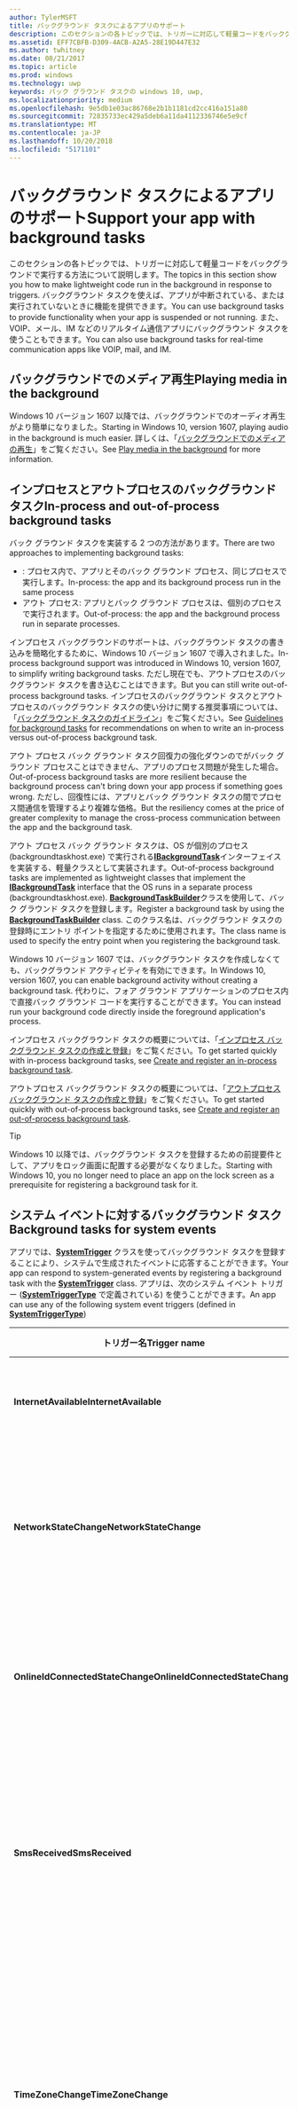 ```yaml
---
author: TylerMSFT
title: バックグラウンド タスクによるアプリのサポート
description: このセクションの各トピックでは、トリガーに対応して軽量コードをバックグラウンドで実行する方法について説明します。
ms.assetid: EFF7CBFB-D309-4ACB-A2A5-28E19D447E32
ms.author: twhitney
ms.date: 08/21/2017
ms.topic: article
ms.prod: windows
ms.technology: uwp
keywords: バック グラウンド タスクの windows 10, uwp,
ms.localizationpriority: medium
ms.openlocfilehash: 9e5db1e03ac86768e2b1b1181cd2cc416a151a80
ms.sourcegitcommit: 72835733ec429a5deb6a11da4112336746e5e9cf
ms.translationtype: MT
ms.contentlocale: ja-JP
ms.lasthandoff: 10/20/2018
ms.locfileid: "5171101"
---
```

# <a name="support-your-app-with-background-tasks"></a><span data-ttu-id="a58e2-104">バックグラウンド タスクによるアプリのサポート</span><span class="sxs-lookup"><span data-stu-id="a58e2-104">Support your app with background tasks</span></span>


<span data-ttu-id="a58e2-105">このセクションの各トピックでは、トリガーに対応して軽量コードをバックグラウンドで実行する方法について説明します。</span><span class="sxs-lookup"><span data-stu-id="a58e2-105">The topics in this section show you how to make lightweight code run in the background in response to triggers.</span></span> <span data-ttu-id="a58e2-106">バックグラウンド タスクを使えば、アプリが中断されている、または実行されていないときに機能を提供できます。</span><span class="sxs-lookup"><span data-stu-id="a58e2-106">You can use background tasks to provide functionality when your app is suspended or not running.</span></span> <span data-ttu-id="a58e2-107">また、VOIP、メール、IM などのリアルタイム通信アプリにバックグラウンド タスクを使うこともできます。</span><span class="sxs-lookup"><span data-stu-id="a58e2-107">You can also use background tasks for real-time communication apps like VOIP, mail, and IM.</span></span>

## <a name="playing-media-in-the-background"></a><span data-ttu-id="a58e2-108">バックグラウンドでのメディア再生</span><span class="sxs-lookup"><span data-stu-id="a58e2-108">Playing media in the background</span></span>

<span data-ttu-id="a58e2-109">Windows 10 バージョン 1607 以降では、バックグラウンドでのオーディオ再生がより簡単になりました。</span><span class="sxs-lookup"><span data-stu-id="a58e2-109">Starting in Windows 10, version 1607, playing audio in the background is much easier.</span></span> <span data-ttu-id="a58e2-110">詳しくは、「[バックグラウンドでのメディアの再生](https://msdn.microsoft.com/windows/uwp/audio-video-camera/background-audio)」をご覧ください。</span><span class="sxs-lookup"><span data-stu-id="a58e2-110">See [Play media in the background](https://msdn.microsoft.com/windows/uwp/audio-video-camera/background-audio) for more information.</span></span>

## <a name="in-process-and-out-of-process-background-tasks"></a><span data-ttu-id="a58e2-111">インプロセスとアウトプロセスのバックグラウンド タスク</span><span class="sxs-lookup"><span data-stu-id="a58e2-111">In-process and out-of-process background tasks</span></span>

<span data-ttu-id="a58e2-112">バック グラウンド タスクを実装する 2 つの方法があります。</span><span class="sxs-lookup"><span data-stu-id="a58e2-112">There are two approaches to implementing background tasks:</span></span>

* <span data-ttu-id="a58e2-113">: プロセス内で、アプリとそのバック グラウンド プロセス、同じプロセスで実行します。</span><span class="sxs-lookup"><span data-stu-id="a58e2-113">In-process: the app and its background process run in the same process</span></span>
* <span data-ttu-id="a58e2-114">アウト プロセス: アプリとバック グラウンド プロセスは、個別のプロセスで実行されます。</span><span class="sxs-lookup"><span data-stu-id="a58e2-114">Out-of-process: the app and the background process run in separate processes.</span></span>

<span data-ttu-id="a58e2-115">インプロセス バックグラウンドのサポートは、バックグラウンド タスクの書き込みを簡略化するために、Windows 10 バージョン 1607 で導入されました。</span><span class="sxs-lookup"><span data-stu-id="a58e2-115">In-process background support was introduced in Windows 10, version 1607, to simplify writing background tasks.</span></span> <span data-ttu-id="a58e2-116">ただし現在でも、アウトプロセスのバックグラウンド タスクを書き込むことはできます。</span><span class="sxs-lookup"><span data-stu-id="a58e2-116">But you can still write out-of-process background tasks.</span></span> <span data-ttu-id="a58e2-117">インプロセスのバックグラウンド タスクとアウトプロセスのバックグラウンド タスクの使い分けに関する推奨事項については、「[バックグラウンド タスクのガイドライン](guidelines-for-background-tasks.md)」をご覧ください。</span><span class="sxs-lookup"><span data-stu-id="a58e2-117">See [Guidelines for background tasks](guidelines-for-background-tasks.md) for recommendations on when to write an in-process versus out-of-process background task.</span></span>

<span data-ttu-id="a58e2-118">アウト プロセス バック グラウンド タスク回復力の強化ダウンのでがバック グラウンド プロセスことはできません、アプリのプロセス問題が発生した場合。</span><span class="sxs-lookup"><span data-stu-id="a58e2-118">Out-of-process background tasks are more resilient because the background process can't bring down your app process if something goes wrong.</span></span> <span data-ttu-id="a58e2-119">ただし、回復性には、アプリとバック グラウンド タスクの間でプロセス間通信を管理するより複雑な価格。</span><span class="sxs-lookup"><span data-stu-id="a58e2-119">But the resiliency comes at the price of greater complexity to manage the cross-process communication between the app and the background task.</span></span>

<span data-ttu-id="a58e2-120">アウト プロセス バック グラウンド タスクは、OS が個別のプロセス (backgroundtaskhost.exe) で実行される[**IBackgroundTask**](https://msdn.microsoft.com/library/windows/apps/br224794)インターフェイスを実装する、軽量クラスとして実装されます。</span><span class="sxs-lookup"><span data-stu-id="a58e2-120">Out-of-process background tasks are implemented as lightweight classes that implement the [**IBackgroundTask**](https://msdn.microsoft.com/library/windows/apps/br224794) interface that the OS runs in a separate process (backgroundtaskhost.exe).</span></span> <span data-ttu-id="a58e2-121">[**BackgroundTaskBuilder**](https://msdn.microsoft.com/library/windows/apps/br224768)クラスを使用して、バック グラウンド タスクを登録します。</span><span class="sxs-lookup"><span data-stu-id="a58e2-121">Register a background task by using the [**BackgroundTaskBuilder**](https://msdn.microsoft.com/library/windows/apps/br224768) class.</span></span> <span data-ttu-id="a58e2-122">このクラス名は、バックグラウンド タスクの登録時にエントリ ポイントを指定するために使用されます。</span><span class="sxs-lookup"><span data-stu-id="a58e2-122">The class name is used to specify the entry point when you registering the background task.</span></span>

<span data-ttu-id="a58e2-123">Windows 10 バージョン 1607 では、バックグラウンド タスクを作成しなくても、バックグラウンド アクティビティを有効にできます。</span><span class="sxs-lookup"><span data-stu-id="a58e2-123">In Windows 10, version 1607, you can enable background activity without creating a background task.</span></span> <span data-ttu-id="a58e2-124">代わりに、フォア グラウンド アプリケーションのプロセス内で直接バック グラウンド コードを実行することができます。</span><span class="sxs-lookup"><span data-stu-id="a58e2-124">You can instead run your background code directly inside the foreground application's process.</span></span>

<span data-ttu-id="a58e2-125">インプロセス バックグラウンド タスクの概要については、「[インプロセス バックグラウンド タスクの作成と登録](create-and-register-an-inproc-background-task.md)」をご覧ください。</span><span class="sxs-lookup"><span data-stu-id="a58e2-125">To get started quickly with in-process background tasks, see [Create and register an in-process background task](create-and-register-an-inproc-background-task.md).</span></span>

<span data-ttu-id="a58e2-126">アウトプロセス バックグラウンド タスクの概要については、「[アウトプロセス バックグラウンド タスクの作成と登録](create-and-register-a-background-task.md)」をご覧ください。</span><span class="sxs-lookup"><span data-stu-id="a58e2-126">To get started quickly with out-of-process background tasks, see [Create and register an out-of-process background task](create-and-register-a-background-task.md).</span></span>

> [!TIP]
> <span data-ttu-id="a58e2-127">Windows 10 以降では、バックグラウンド タスクを登録するための前提要件として、アプリをロック画面に配置する必要がなくなりました。</span><span class="sxs-lookup"><span data-stu-id="a58e2-127">Starting with Windows 10, you no longer need to place an app on the lock screen as a prerequisite for registering a background task for it.</span></span>

## <a name="background-tasks-for-system-events"></a><span data-ttu-id="a58e2-128">システム イベントに対するバックグラウンド タスク</span><span class="sxs-lookup"><span data-stu-id="a58e2-128">Background tasks for system events</span></span>

<span data-ttu-id="a58e2-129">アプリでは、[**SystemTrigger**](https://msdn.microsoft.com/library/windows/apps/br224838) クラスを使ってバックグラウンド タスクを登録することにより、システムで生成されたイベントに応答することができます。</span><span class="sxs-lookup"><span data-stu-id="a58e2-129">Your app can respond to system-generated events by registering a background task with the [**SystemTrigger**](https://msdn.microsoft.com/library/windows/apps/br224838) class.</span></span> <span data-ttu-id="a58e2-130">アプリは、次のシステム イベント トリガー ([**SystemTriggerType**](https://msdn.microsoft.com/library/windows/apps/br224839) で定義されている) を使うことができます。</span><span class="sxs-lookup"><span data-stu-id="a58e2-130">An app can use any of the following system event triggers (defined in [**SystemTriggerType**](https://msdn.microsoft.com/library/windows/apps/br224839))</span></span>

| <span data-ttu-id="a58e2-131">トリガー名</span><span class="sxs-lookup"><span data-stu-id="a58e2-131">Trigger name</span></span>                     | <span data-ttu-id="a58e2-132">説明</span><span class="sxs-lookup"><span data-stu-id="a58e2-132">Description</span></span>                                                                                                    |
|----------------------------------|----------------------------------------------------------------------------------------------------------------|
| **<span data-ttu-id="a58e2-133">InternetAvailable</span><span class="sxs-lookup"><span data-stu-id="a58e2-133">InternetAvailable</span></span>**            | <span data-ttu-id="a58e2-134">インターネットが利用可能になります。</span><span class="sxs-lookup"><span data-stu-id="a58e2-134">The Internet becomes available.</span></span>                                                                                |
| **<span data-ttu-id="a58e2-135">NetworkStateChange</span><span class="sxs-lookup"><span data-stu-id="a58e2-135">NetworkStateChange</span></span>**           | <span data-ttu-id="a58e2-136">コストや接続の変更などネットワークの変更が行われます。</span><span class="sxs-lookup"><span data-stu-id="a58e2-136">A network change such as a change in cost or connectivity occurs.</span></span>                                              |
| **<span data-ttu-id="a58e2-137">OnlineIdConnectedStateChange</span><span class="sxs-lookup"><span data-stu-id="a58e2-137">OnlineIdConnectedStateChange</span></span>** | <span data-ttu-id="a58e2-138">アカウントに関連付けられたオンライン ID が変更されます。</span><span class="sxs-lookup"><span data-stu-id="a58e2-138">Online ID associated with the account changes.</span></span>                                                                 |
| **<span data-ttu-id="a58e2-139">SmsReceived</span><span class="sxs-lookup"><span data-stu-id="a58e2-139">SmsReceived</span></span>**                  | <span data-ttu-id="a58e2-140">インストールされたモバイル ブロードバンド デバイスにより、新しい SMS メッセージが受け取られます。</span><span class="sxs-lookup"><span data-stu-id="a58e2-140">A new SMS message is received by an installed mobile broadband device.</span></span>                                         |
| **<span data-ttu-id="a58e2-141">TimeZoneChange</span><span class="sxs-lookup"><span data-stu-id="a58e2-141">TimeZoneChange</span></span>**               | <span data-ttu-id="a58e2-142">デバイスでタイム ゾーンが変更されます (たとえば、システムが夏時間に合わせて時刻を調整したとき)。</span><span class="sxs-lookup"><span data-stu-id="a58e2-142">The time zone changes on the device (for example, when the system adjusts the clock for daylight saving time).</span></span> |

<span data-ttu-id="a58e2-143">詳しくは、「[バックグラウンド タスクによるシステム イベントへの応答](respond-to-system-events-with-background-tasks.md)」をご覧ください。</span><span class="sxs-lookup"><span data-stu-id="a58e2-143">For more info see [Respond to system events with background tasks](respond-to-system-events-with-background-tasks.md).</span></span>

## <a name="conditions-for-background-tasks"></a><span data-ttu-id="a58e2-144">バックグラウンド タスクの条件</span><span class="sxs-lookup"><span data-stu-id="a58e2-144">Conditions for background tasks</span></span>

<span data-ttu-id="a58e2-145">条件を追加すると、バックグラウンド タスクがトリガーされた後でも、バックグラウンド タスクを実行するタイミングを制御することができます。</span><span class="sxs-lookup"><span data-stu-id="a58e2-145">You can control when the background task runs, even after it is triggered, by adding a condition.</span></span> <span data-ttu-id="a58e2-146">バックグラウンド タスクは、トリガーされても、条件がすべて満たされるまで実行されません。</span><span class="sxs-lookup"><span data-stu-id="a58e2-146">Once triggered, a background task will not run until all of its conditions are met.</span></span> <span data-ttu-id="a58e2-147">次の条件 ([**SystemConditionType**](https://msdn.microsoft.com/library/windows/apps/br224835) 列挙型で表されます) を使うことができます。</span><span class="sxs-lookup"><span data-stu-id="a58e2-147">The following conditions (represented by the [**SystemConditionType**](https://msdn.microsoft.com/library/windows/apps/br224835) enumeration) can be used.</span></span>

| <span data-ttu-id="a58e2-148">条件名</span><span class="sxs-lookup"><span data-stu-id="a58e2-148">Condition name</span></span>           | <span data-ttu-id="a58e2-149">説明</span><span class="sxs-lookup"><span data-stu-id="a58e2-149">Description</span></span>                       |
|--------------------------|-----------------------------------|
| **<span data-ttu-id="a58e2-150">InternetAvailable</span><span class="sxs-lookup"><span data-stu-id="a58e2-150">InternetAvailable</span></span>**    | <span data-ttu-id="a58e2-151">インターネットが利用可能である必要があります。</span><span class="sxs-lookup"><span data-stu-id="a58e2-151">The Internet must be available.</span></span>   |
| **<span data-ttu-id="a58e2-152">InternetNotAvailable</span><span class="sxs-lookup"><span data-stu-id="a58e2-152">InternetNotAvailable</span></span>** | <span data-ttu-id="a58e2-153">インターネットが利用不可である必要があります。</span><span class="sxs-lookup"><span data-stu-id="a58e2-153">The Internet must be unavailable.</span></span> |
| **<span data-ttu-id="a58e2-154">SessionConnected</span><span class="sxs-lookup"><span data-stu-id="a58e2-154">SessionConnected</span></span>**     | <span data-ttu-id="a58e2-155">セッションが接続されている必要があります。</span><span class="sxs-lookup"><span data-stu-id="a58e2-155">The session must be connected.</span></span>    |
| **<span data-ttu-id="a58e2-156">SessionDisconnected</span><span class="sxs-lookup"><span data-stu-id="a58e2-156">SessionDisconnected</span></span>**  | <span data-ttu-id="a58e2-157">セッションが切断されている必要があります。</span><span class="sxs-lookup"><span data-stu-id="a58e2-157">The session must be disconnected.</span></span> |
| **<span data-ttu-id="a58e2-158">UserNotPresent</span><span class="sxs-lookup"><span data-stu-id="a58e2-158">UserNotPresent</span></span>**       | <span data-ttu-id="a58e2-159">ユーザーが不在である必要があります。</span><span class="sxs-lookup"><span data-stu-id="a58e2-159">The user must be away.</span></span>            |
| **<span data-ttu-id="a58e2-160">UserPresent</span><span class="sxs-lookup"><span data-stu-id="a58e2-160">UserPresent</span></span>**          | <span data-ttu-id="a58e2-161">ユーザーが在席している必要があります。</span><span class="sxs-lookup"><span data-stu-id="a58e2-161">The user must be present.</span></span>         |

<span data-ttu-id="a58e2-162">バックグラウンド タスク [BackgroundTaskBuilder.AddCondition](https://docs.microsoft.com/uwp/api/Windows.ApplicationModel.Background.BackgroundTaskBuilder) に **InternetAvailable** 条件を追加して、ネットワーク スタックが実行されるまで、バックグラウンド タスクのトリガーを遅らせます。</span><span class="sxs-lookup"><span data-stu-id="a58e2-162">Add the **InternetAvailable** condition to your background task [BackgroundTaskBuilder.AddCondition](https://docs.microsoft.com/uwp/api/Windows.ApplicationModel.Background.BackgroundTaskBuilder) to delay triggering the background task until the network stack is running.</span></span> <span data-ttu-id="a58e2-163">この条件は、ネットワークが利用可能になるまで、バック グラウンド タスクが実行されないために、電力を節約します。</span><span class="sxs-lookup"><span data-stu-id="a58e2-163">This condition saves power because the background task won't execute until the network is available.</span></span> <span data-ttu-id="a58e2-164">この条件では、リアルタイムのアクティブ化は行われません。</span><span class="sxs-lookup"><span data-stu-id="a58e2-164">This condition does not provide real-time activation.</span></span>

<span data-ttu-id="a58e2-165">バック グラウンド タスクは、ネットワーク接続を必要とする場合は、ネットワークは、バック グラウンド タスクの実行中の応答保つ[IsNetworkRequested](https://docs.microsoft.com/uwp/api/Windows.ApplicationModel.Background.BackgroundTaskBuilder)を設定します。</span><span class="sxs-lookup"><span data-stu-id="a58e2-165">If your background task requires network connectivity, set [IsNetworkRequested](https://docs.microsoft.com/uwp/api/Windows.ApplicationModel.Background.BackgroundTaskBuilder) to ensure that the network stays up while the background task runs.</span></span> <span data-ttu-id="a58e2-166">これによって、デバイスがコネクト スタンバイ モードに入っている場合でも、タスクの実行中はネットワークを稼働状態に保つようにバックグラウンド タスク インフラストラクチャに指示されます。</span><span class="sxs-lookup"><span data-stu-id="a58e2-166">This tells the background task infrastructure to keep the network up while the task is executing, even if the device has entered Connected Standby mode.</span></span> <span data-ttu-id="a58e2-167">バック グラウンド タスクが**IsNetworkRequested**を設定していない場合、バック グラウンド タスクはできません (たとえば、電話の画面がになっているとします。) コネクト スタンバイ モードのときにネットワークにアクセスするには</span><span class="sxs-lookup"><span data-stu-id="a58e2-167">If your background task does not set **IsNetworkRequested**, then your background task will not be able to access the network when in Connected Standby mode (for example, when a phone's screen is turned off.)</span></span>
 
<span data-ttu-id="a58e2-168">バック グラウンド タスクの条件について詳しくは、[バック グラウンド タスクを実行するための条件の設定](set-conditions-for-running-a-background-task.md)を参照してください。</span><span class="sxs-lookup"><span data-stu-id="a58e2-168">For more info about background task conditions, see [Set conditions for running a background task](set-conditions-for-running-a-background-task.md).</span></span>

## <a name="application-manifest-requirements"></a><span data-ttu-id="a58e2-169">アプリケーション マニフェストの要件</span><span class="sxs-lookup"><span data-stu-id="a58e2-169">Application manifest requirements</span></span>

<span data-ttu-id="a58e2-170">アウトプロセスを実行するバックグラウンド タスクをアプリに正常に登録するには、バックグラウンド タスクをアプリケーション マニフェストで宣言する必要があります。</span><span class="sxs-lookup"><span data-stu-id="a58e2-170">Before your app can successfully register a background task that runs out-of-process, it must be declared in the application manifest.</span></span> <span data-ttu-id="a58e2-171">ホスト アプリと同じプロセスで実行されるバックグラウンド タスクについては、アプリケーション マニフェストで宣言する必要はありません。</span><span class="sxs-lookup"><span data-stu-id="a58e2-171">Background tasks that run in the same process as their host app do not need to be declared in the application manifest.</span></span> <span data-ttu-id="a58e2-172">詳しくは、「[アプリケーション マニフェストでのバックグラウンド タスクの宣言](declare-background-tasks-in-the-application-manifest.md)」をご覧ください。</span><span class="sxs-lookup"><span data-stu-id="a58e2-172">For more info see [Declare background tasks in the application manifest](declare-background-tasks-in-the-application-manifest.md).</span></span>

## <a name="background-tasks"></a><span data-ttu-id="a58e2-173">バックグラウンド タスク</span><span class="sxs-lookup"><span data-stu-id="a58e2-173">Background tasks</span></span>

<span data-ttu-id="a58e2-174">次のリアルタイム トリガーを使うと、バックグラウンドで軽量なカスタム コードを実行できます。</span><span class="sxs-lookup"><span data-stu-id="a58e2-174">The following real-time triggers can be used to run lightweight custom code in the background:</span></span>

| <span data-ttu-id="a58e2-175">リアルタイム トリガー</span><span class="sxs-lookup"><span data-stu-id="a58e2-175">Real-time trigger</span></span>  | <span data-ttu-id="a58e2-176">説明</span><span class="sxs-lookup"><span data-stu-id="a58e2-176">Description</span></span> |
|--------------------|-------------|
| **<span data-ttu-id="a58e2-177">コントロール チャネル</span><span class="sxs-lookup"><span data-stu-id="a58e2-177">Control Channel</span></span>** | <span data-ttu-id="a58e2-178">バックグラウンド タスクでは、[**ControlChannelTrigger**](https://msdn.microsoft.com/library/windows/apps/hh701032) を使って接続が有効な状態を維持し、コントロール チャネルでメッセージを受け取ることができます。</span><span class="sxs-lookup"><span data-stu-id="a58e2-178">Background tasks can keep a connection alive, and receive messages on the control channel, by using the [**ControlChannelTrigger**](https://msdn.microsoft.com/library/windows/apps/hh701032).</span></span> <span data-ttu-id="a58e2-179">アプリがソケットをリッスンしている場合は、**ControlChannelTrigger** の代わりにソケット ブローカーを使うことができます。</span><span class="sxs-lookup"><span data-stu-id="a58e2-179">If your app is listening to a socket, you can use the Socket Broker instead of the **ControlChannelTrigger**.</span></span> <span data-ttu-id="a58e2-180">ソケット ブローカーの使用について詳しくは、「[SocketActivityTrigger](https://msdn.microsoft.com/library/windows/apps/dn806009)」をご覧ください。</span><span class="sxs-lookup"><span data-stu-id="a58e2-180">For more details on using the Socket Broker, see [SocketActivityTrigger](https://msdn.microsoft.com/library/windows/apps/dn806009).</span></span> <span data-ttu-id="a58e2-181">**ControlChannelTrigger** は、Windows Phone ではサポートされていません。</span><span class="sxs-lookup"><span data-stu-id="a58e2-181">The **ControlChannelTrigger** is not supported on Windows Phone.</span></span> |
| **<span data-ttu-id="a58e2-182">タイマー</span><span class="sxs-lookup"><span data-stu-id="a58e2-182">Timer</span></span>** | <span data-ttu-id="a58e2-183">バックグラウンド タスクは、15 分おきに実行できます。また、[**TimeTrigger**](https://msdn.microsoft.com/library/windows/apps/br224843) を使って特定の時刻に実行するように設定することもできます。</span><span class="sxs-lookup"><span data-stu-id="a58e2-183">Background tasks can run as frequently as every 15 minutes, and they can be set to run at a certain time by using the [**TimeTrigger**](https://msdn.microsoft.com/library/windows/apps/br224843).</span></span> <span data-ttu-id="a58e2-184">詳しくは、「[タイマーでのバックグラウンド タスクの実行](run-a-background-task-on-a-timer-.md)」をご覧ください。</span><span class="sxs-lookup"><span data-stu-id="a58e2-184">For more info see [Run a background task on a timer](run-a-background-task-on-a-timer-.md).</span></span> |
| **<span data-ttu-id="a58e2-185">プッシュ通知</span><span class="sxs-lookup"><span data-stu-id="a58e2-185">Push Notification</span></span>** | <span data-ttu-id="a58e2-186">バックグラウンド タスクは、[**PushNotificationTrigger**](https://msdn.microsoft.com/library/windows/apps/hh700543) に応答して、直接プッシュ通知を受け取ります。</span><span class="sxs-lookup"><span data-stu-id="a58e2-186">Background tasks respond to the [**PushNotificationTrigger**](https://msdn.microsoft.com/library/windows/apps/hh700543) to receive raw push notifications.</span></span> |

**<span data-ttu-id="a58e2-187">注</span><span class="sxs-lookup"><span data-stu-id="a58e2-187">Note</span></span>**  

<span data-ttu-id="a58e2-188">ユニバーサル Windows アプリは、どの種類のバックグラウンド トリガーを登録する場合でも、先に [**RequestAccessAsync**](https://msdn.microsoft.com/library/windows/apps/hh700485) を呼び出す必要があります。</span><span class="sxs-lookup"><span data-stu-id="a58e2-188">Universal Windows apps must call [**RequestAccessAsync**](https://msdn.microsoft.com/library/windows/apps/hh700485) before registering any of the background trigger types.</span></span>

<span data-ttu-id="a58e2-189">更新プログラムのリリース後にユニバーサル Windows アプリが引き続き適切に実行されるようにするには、更新後にアプリが起動する際に、[**RemoveAccess**](https://msdn.microsoft.com/library/windows/apps/hh700471)、[**RequestAccessAsync**](https://msdn.microsoft.com/library/windows/apps/hh700485) の順に呼び出します。</span><span class="sxs-lookup"><span data-stu-id="a58e2-189">To ensure that your Universal Windows app continues to run properly after you release an update, call [**RemoveAccess**](https://msdn.microsoft.com/library/windows/apps/hh700471) and then call [**RequestAccessAsync**](https://msdn.microsoft.com/library/windows/apps/hh700485) when your app launches after being updated.</span></span> <span data-ttu-id="a58e2-190">詳しくは、「[バックグラウンド タスクのガイドライン](guidelines-for-background-tasks.md)」をご覧ください。</span><span class="sxs-lookup"><span data-stu-id="a58e2-190">For more information, see [Guidelines for background tasks](guidelines-for-background-tasks.md).</span></span>

<span data-ttu-id="a58e2-191">**トリガー インスタンスの数の制限:** アプリが登録できる一部のトリガー インスタンスの数には制限があります。</span><span class="sxs-lookup"><span data-stu-id="a58e2-191">**Limits on the number of trigger instances:** There are limits to how many instances of some triggers an app can register.</span></span> <span data-ttu-id="a58e2-192">アプリが [ApplicationTrigger](https://docs.microsoft.com/uwp/api/Windows.ApplicationModel.Background.ApplicationTrigger)、[MediaProcessingTrigger](https://docs.microsoft.com/uwp/api/windows.applicationmodel.background.mediaprocessingtrigger)、および [DeviceUseTrigger](https://msdn.microsoft.com/library/windows/apps/windows.applicationmodel.background.deviceusetrigger.aspx?f=255&MSPPError=-2147217396) を登録できるのは、アプリのインスタンスごとに 1 回のみです。</span><span class="sxs-lookup"><span data-stu-id="a58e2-192">An app can only register   [ApplicationTrigger](https://docs.microsoft.com/uwp/api/Windows.ApplicationModel.Background.ApplicationTrigger), [MediaProcessingTrigger](https://docs.microsoft.com/uwp/api/windows.applicationmodel.background.mediaprocessingtrigger) and [DeviceUseTrigger](https://msdn.microsoft.com/library/windows/apps/windows.applicationmodel.background.deviceusetrigger.aspx?f=255&MSPPError=-2147217396) once per instance of the app.</span></span> <span data-ttu-id="a58e2-193">アプリでこの制限を超えると、登録で例外がスローされます。</span><span class="sxs-lookup"><span data-stu-id="a58e2-193">If an app goes over this limit, registration will throw an exception.</span></span>

## <a name="system-event-triggers"></a><span data-ttu-id="a58e2-194">システム イベント トリガー</span><span class="sxs-lookup"><span data-stu-id="a58e2-194">System event triggers</span></span>

<span data-ttu-id="a58e2-195">[**SystemTriggerType**](https://msdn.microsoft.com/library/windows/apps/br224839) 列挙体は、次のシステム イベント トリガーを表します。</span><span class="sxs-lookup"><span data-stu-id="a58e2-195">The [**SystemTriggerType**](https://msdn.microsoft.com/library/windows/apps/br224839) enumeration represents the following system event triggers:</span></span>

| <span data-ttu-id="a58e2-196">トリガー名</span><span class="sxs-lookup"><span data-stu-id="a58e2-196">Trigger name</span></span>            | <span data-ttu-id="a58e2-197">説明</span><span class="sxs-lookup"><span data-stu-id="a58e2-197">Description</span></span>                                                       |
|-------------------------|-------------------------------------------------------------------|
| **<span data-ttu-id="a58e2-198">UserPresent</span><span class="sxs-lookup"><span data-stu-id="a58e2-198">UserPresent</span></span>**         | <span data-ttu-id="a58e2-199">ユーザーが在席になったら、バックグラウンド タスクがトリガーされます。</span><span class="sxs-lookup"><span data-stu-id="a58e2-199">The background task is triggered when the user becomes present.</span></span>   |
| **<span data-ttu-id="a58e2-200">UserAway</span><span class="sxs-lookup"><span data-stu-id="a58e2-200">UserAway</span></span>**            | <span data-ttu-id="a58e2-201">ユーザーが不在になったら、バックグラウンド タスクがトリガーされます。</span><span class="sxs-lookup"><span data-stu-id="a58e2-201">The background task is triggered when the user becomes absent.</span></span>    |
| **<span data-ttu-id="a58e2-202">ControlChannelReset</span><span class="sxs-lookup"><span data-stu-id="a58e2-202">ControlChannelReset</span></span>** | <span data-ttu-id="a58e2-203">コントロール チャネルがリセットされたら、バックグラウンド タスクがトリガーされます。</span><span class="sxs-lookup"><span data-stu-id="a58e2-203">The background task is triggered when a control channel is reset.</span></span> |
| **<span data-ttu-id="a58e2-204">SessionConnected</span><span class="sxs-lookup"><span data-stu-id="a58e2-204">SessionConnected</span></span>**    | <span data-ttu-id="a58e2-205">セッションが接続されたら、バックグラウンド タスクがトリガーされます。</span><span class="sxs-lookup"><span data-stu-id="a58e2-205">The background task is triggered when the session is connected.</span></span>   |

   
<span data-ttu-id="a58e2-206">以下のシステム イベント トリガーは、ユーザーがアプリをロック画面に配置した場合や、アプリをロック画面から削除した場合に、そのことを通知します。</span><span class="sxs-lookup"><span data-stu-id="a58e2-206">The following system event triggers signal when the user has moved an app on or off the lock screen.</span></span>

| <span data-ttu-id="a58e2-207">トリガー名</span><span class="sxs-lookup"><span data-stu-id="a58e2-207">Trigger name</span></span>                     | <span data-ttu-id="a58e2-208">説明</span><span class="sxs-lookup"><span data-stu-id="a58e2-208">Description</span></span>                                  |
|----------------------------------|----------------------------------------------|
| **<span data-ttu-id="a58e2-209">LockScreenApplicationAdded</span><span class="sxs-lookup"><span data-stu-id="a58e2-209">LockScreenApplicationAdded</span></span>**   | <span data-ttu-id="a58e2-210">アプリのタイルがロック画面に追加されます。</span><span class="sxs-lookup"><span data-stu-id="a58e2-210">An app tile is added to the lock screen.</span></span>     |
| **<span data-ttu-id="a58e2-211">LockScreenApplicationRemoved</span><span class="sxs-lookup"><span data-stu-id="a58e2-211">LockScreenApplicationRemoved</span></span>** | <span data-ttu-id="a58e2-212">アプリのタイルがロック画面から削除されます。</span><span class="sxs-lookup"><span data-stu-id="a58e2-212">An app tile is removed from the lock screen.</span></span> |

 
## <a name="background-task-resource-constraints"></a><span data-ttu-id="a58e2-213">バックグラウンド タスク リソースの制限</span><span class="sxs-lookup"><span data-stu-id="a58e2-213">Background task resource constraints</span></span>

<span data-ttu-id="a58e2-214">バックグラウンド タスクは軽量です。</span><span class="sxs-lookup"><span data-stu-id="a58e2-214">Background tasks are lightweight.</span></span> <span data-ttu-id="a58e2-215">バックグラウンドの実行を最小限に抑えることにより、フォアグラウンド アプリでの最適なユーザー エクスペリエンスとバッテリ寿命が保証されます。</span><span class="sxs-lookup"><span data-stu-id="a58e2-215">Keeping background execution to a minimum ensures the best user experience with foreground apps and battery life.</span></span> <span data-ttu-id="a58e2-216">この設定は、リソース制約をバックグラウンド タスクに適用することにより、強制的に適用されます。</span><span class="sxs-lookup"><span data-stu-id="a58e2-216">This is enforced by applying resource constraints to background tasks.</span></span>

<span data-ttu-id="a58e2-217">バックグラウンド タスクに使用できる時間は、ウォールクロック時間で 30 秒間に制限されています。</span><span class="sxs-lookup"><span data-stu-id="a58e2-217">Background tasks are limited to 30 seconds of wall-clock usage.</span></span>

### <a name="memory-constraints"></a><span data-ttu-id="a58e2-218">メモリの制限</span><span class="sxs-lookup"><span data-stu-id="a58e2-218">Memory constraints</span></span>

<span data-ttu-id="a58e2-219">リソースには制約があるため (特にメモリの少ないデバイスの場合)、バックグラウンド タスクにはメモリの制限が存在する場合があり、これによってバックグラウンド タスクが使うことができるメモリの最大容量が決まります。</span><span class="sxs-lookup"><span data-stu-id="a58e2-219">Due to the resource constraints for low-memory devices, background tasks may have a memory limit that determines the maximum amount of memory the background task can use.</span></span> <span data-ttu-id="a58e2-220">バックグラウンド タスクがこの制限を超過する操作を試行すると、操作は失敗し、タスクで処理できるメモリ不足例外が生成されることがあります。</span><span class="sxs-lookup"><span data-stu-id="a58e2-220">If your background task attempts an operation that would exceed this limit, the operation will fail and may generate an out-of-memory exception--which the task can handle.</span></span> <span data-ttu-id="a58e2-221">メモリ不足例外がタスクで処理されない場合や、試行された操作がメモリ不足例外を生じさせる性質のものではなかった場合は、タスクが直ちに終了されます。</span><span class="sxs-lookup"><span data-stu-id="a58e2-221">If the task does not handle the out-of-memory exception, or the nature of the attempted operation is such that an out-of-memory exception was not generated, then the task will be terminated immediately.</span></span>  

<span data-ttu-id="a58e2-222">上限 (あれば) を検出し、進行中のバックグラウンド タスクのメモリ使用量を監視するには、[**MemoryManager**](https://msdn.microsoft.com/library/windows/apps/dn633831) API を使って、現在のメモリ使用量と制限を問い合わせることができます。</span><span class="sxs-lookup"><span data-stu-id="a58e2-222">You can use the [**MemoryManager**](https://msdn.microsoft.com/library/windows/apps/dn633831) APIs to query your current memory usage and limit in order to discover your cap (if any), and to monitor your background task's ongoing memory usage.</span></span>

### <a name="per-device-limit-for-apps-with-background-tasks-for-low-memory-devices"></a><span data-ttu-id="a58e2-223">メモリの少ないデバイスにおけるバックグラウンド タスクのあるアプリのデバイスごとの制限</span><span class="sxs-lookup"><span data-stu-id="a58e2-223">Per-device limit for apps with background tasks for low-memory devices</span></span>

<span data-ttu-id="a58e2-224">メモリに制約のあるデバイスでは、デバイスにインストールでき、いつでもバックグラウンド タスクを使うことができるアプリの数に制限があります。</span><span class="sxs-lookup"><span data-stu-id="a58e2-224">On memory-constrained devices, there is a limit to the number of apps that can be installed on a device and use background tasks at any given time.</span></span> <span data-ttu-id="a58e2-225">この数を超えると、すべてのバックグラウンド タスクを登録するのに必要な [**RequestAccessAsync**](https://msdn.microsoft.com/library/windows/apps/hh700485) の呼び出しが失敗します。</span><span class="sxs-lookup"><span data-stu-id="a58e2-225">If this number is exceeded, the call to [**RequestAccessAsync**](https://msdn.microsoft.com/library/windows/apps/hh700485), which is required to register all background tasks, will fail.</span></span>

### <a name="battery-saver"></a><span data-ttu-id="a58e2-226">バッテリー節約機能</span><span class="sxs-lookup"><span data-stu-id="a58e2-226">Battery Saver</span></span>

<span data-ttu-id="a58e2-227">バッテリー節約機能が有効であってもバックグラウンド タスクを実行しプッシュ通知を受信するようにアプリを設定していない限り、デバイスが外部電源に接続されていない状態でバッテリー残量が指定量を下回ると、バッテリー節約機能 (有効な場合) によりバックグラウンド タスクが実行されなくなります。</span><span class="sxs-lookup"><span data-stu-id="a58e2-227">Unless you exempt your app so that it can still run background tasks and receive push notifications when Battery Saver is on, the Battery Saver feature, when enabled, will prevent background tasks from running when the device is not connected to external power and the battery goes below a specified amount of power remaining.</span></span> <span data-ttu-id="a58e2-228">これによりバックグラウンド タスクを登録できなくなることはありません。</span><span class="sxs-lookup"><span data-stu-id="a58e2-228">This will not prevent you from registering background tasks.</span></span>

<span data-ttu-id="a58e2-229">ただし、エンタープライズ アプリ, と、Microsoft Store で公開されていないのアプリでは、「を[無期限にバック グラウンドで実行](run-in-the-background-indefinetly.md)する機能を使用して、バック グラウンドで無期限にバック グラウンド タスクまたは延長実行セッションを実行する方法について説明します。</span><span class="sxs-lookup"><span data-stu-id="a58e2-229">However, for enterprise apps, and apps that will not be published in the Microsoft Store, see [Run in the background indefinitely](run-in-the-background-indefinetly.md) to learn how to use a capabilities to run a background task or extended execution session in the background indefinitely.</span></span>

## <a name="background-task-resource-guarantees-for-real-time-communication"></a><span data-ttu-id="a58e2-230">リアルタイム通信に対するバックグラウンド タスク リソース保証</span><span class="sxs-lookup"><span data-stu-id="a58e2-230">Background task resource guarantees for real-time communication</span></span>

<span data-ttu-id="a58e2-231">リソース クォータがリアルタイム通信機能に干渉することがないように、[**ControlChannelTrigger**](https://msdn.microsoft.com/library/windows/apps/hh701032) と [**PushNotificationTrigger**](https://msdn.microsoft.com/library/windows/apps/hh700543) を使ったバックグラウンド タスクごとに CPU リソース保証クォータが確保されます。</span><span class="sxs-lookup"><span data-stu-id="a58e2-231">To prevent resource quotas from interfering with real-time communication functionality, background tasks using the [**ControlChannelTrigger**](https://msdn.microsoft.com/library/windows/apps/hh701032) and [**PushNotificationTrigger**](https://msdn.microsoft.com/library/windows/apps/hh700543) receive guaranteed CPU resource quotas for every running task.</span></span> <span data-ttu-id="a58e2-232">リソース クォータは、先ほど説明したように、これらのバックグラウンド タスクに対して一定のままです。</span><span class="sxs-lookup"><span data-stu-id="a58e2-232">The resource quotas are as mentioned above, and remain constant for these background tasks.</span></span>

<span data-ttu-id="a58e2-233">アプリでは、特に何も行わなくても、[**ControlChannelTrigger**](https://msdn.microsoft.com/library/windows/apps/hh701032) と [**PushNotificationTrigger**](https://msdn.microsoft.com/library/windows/apps/hh700543) を使ったバックグラウンド タスクごとにリソース保証クォータが確保されます。</span><span class="sxs-lookup"><span data-stu-id="a58e2-233">Your app doesn't have to do anything differently to get the guaranteed resource quotas for [**ControlChannelTrigger**](https://msdn.microsoft.com/library/windows/apps/hh701032) and [**PushNotificationTrigger**](https://msdn.microsoft.com/library/windows/apps/hh700543) background tasks.</span></span> <span data-ttu-id="a58e2-234">システムは、これらのタスクを常に重要なバックグラウンド タスクとして扱います。</span><span class="sxs-lookup"><span data-stu-id="a58e2-234">The system always treats these as critical background tasks.</span></span>

## <a name="maintenance-trigger"></a><span data-ttu-id="a58e2-235">メンテナンス トリガー</span><span class="sxs-lookup"><span data-stu-id="a58e2-235">Maintenance trigger</span></span>

<span data-ttu-id="a58e2-236">メンテナンス タスクは、デバイスが AC 電源に接続されているときにだけ実行されます。</span><span class="sxs-lookup"><span data-stu-id="a58e2-236">Maintenance tasks only run when the device is plugged in to AC power.</span></span> <span data-ttu-id="a58e2-237">詳しくは、「[メンテナンス トリガーの使用](use-a-maintenance-trigger.md)」をご覧ください。</span><span class="sxs-lookup"><span data-stu-id="a58e2-237">For more info see [Use a maintenance trigger](use-a-maintenance-trigger.md).</span></span>

## <a name="background-tasks-for-sensors-and-devices"></a><span data-ttu-id="a58e2-238">センサーとデバイスのバックグラウンド タスク</span><span class="sxs-lookup"><span data-stu-id="a58e2-238">Background tasks for sensors and devices</span></span>

<span data-ttu-id="a58e2-239">アプリでは、[**DeviceUseTrigger**](https://msdn.microsoft.com/library/windows/apps/dn297337) クラスによりバックグラウンド タスクからセンサーと周辺デバイスにアクセスできます。</span><span class="sxs-lookup"><span data-stu-id="a58e2-239">Your app can access sensors and peripheral devices from a background task with the [**DeviceUseTrigger**](https://msdn.microsoft.com/library/windows/apps/dn297337) class.</span></span> <span data-ttu-id="a58e2-240">このトリガーは、データの同期や監視など長期間にわたる操作に使用できます。</span><span class="sxs-lookup"><span data-stu-id="a58e2-240">You can use this trigger for long-running operations such as data synchronization or monitoring.</span></span> <span data-ttu-id="a58e2-241">システム イベントのタスクとは異なり、**DeviceUseTrigger** タスクは、アプリがフォアグラウンドで実行されており条件が設定されていない場合にのみトリガーできます。</span><span class="sxs-lookup"><span data-stu-id="a58e2-241">Unlike tasks for system events, a **DeviceUseTrigger** task can only be triggered while your app is running in the foreground and no conditions can be set on it.</span></span>

> [!IMPORTANT]
> <span data-ttu-id="a58e2-242">**DeviceUseTrigger** と **DeviceServicingTrigger** は、インプロセスのバックグラウンド タスクでは使用できません。</span><span class="sxs-lookup"><span data-stu-id="a58e2-242">The **DeviceUseTrigger** and **DeviceServicingTrigger** cannot be used with in-process background tasks.</span></span>

<span data-ttu-id="a58e2-243">時間がかかるファームウェア更新など、一部の重要なデバイス操作は、[**DeviceUseTrigger**](https://msdn.microsoft.com/library/windows/apps/dn297337) では実行できません。</span><span class="sxs-lookup"><span data-stu-id="a58e2-243">Some critical device operations, such as long running firmware updates, cannot be performed with the [**DeviceUseTrigger**](https://msdn.microsoft.com/library/windows/apps/dn297337).</span></span> <span data-ttu-id="a58e2-244">このような操作は PC でのみ、[**DeviceServicingTrigger**](https://msdn.microsoft.com/library/windows/apps/dn297315) を使う特権アプリによってのみ実行できます。</span><span class="sxs-lookup"><span data-stu-id="a58e2-244">Such operations can be performed only on the PC, and only by a privileged app that uses the [**DeviceServicingTrigger**](https://msdn.microsoft.com/library/windows/apps/dn297315).</span></span> <span data-ttu-id="a58e2-245">*特権アプリ*とは、これらの操作を実行する権限をデバイス製造元から与えられているアプリです。</span><span class="sxs-lookup"><span data-stu-id="a58e2-245">A *privileged app* is an app that the device's manufacturer has authorized to perform those operations.</span></span> <span data-ttu-id="a58e2-246">デバイス メタデータを使って、どのアプリがデバイスの特権アプリであるか (存在する場合) を指定します。</span><span class="sxs-lookup"><span data-stu-id="a58e2-246">Device metadata is used to specify which app, if any, has been designated as the privileged app for a device.</span></span> <span data-ttu-id="a58e2-247">詳しくは、[デバイスの同期と Microsoft Store デバイス アプリの更新プログラム](http://go.microsoft.com/fwlink/p/?LinkId=306619)をご覧ください。</span><span class="sxs-lookup"><span data-stu-id="a58e2-247">For more info, see [Device sync and update for Microsoft Store device apps](http://go.microsoft.com/fwlink/p/?LinkId=306619)</span></span>

## <a name="managing-background-tasks"></a><span data-ttu-id="a58e2-248">バックグラウンド タスクの管理</span><span class="sxs-lookup"><span data-stu-id="a58e2-248">Managing background tasks</span></span>

<span data-ttu-id="a58e2-249">バックグラウンド タスクは、イベントとローカル ストレージを使って進行状況、完了、キャンセルをアプリに報告できます。</span><span class="sxs-lookup"><span data-stu-id="a58e2-249">Background tasks can report progress, completion, and cancellation to your app using events and local storage.</span></span> <span data-ttu-id="a58e2-250">アプリは、バックグラウンド タスクがスローした例外をキャッチしたり、アプリの更新中にバックグラウンド タスクの登録を行うこともできます。</span><span class="sxs-lookup"><span data-stu-id="a58e2-250">Your app can also catch exceptions thrown by a background task, and manage background task registration during app updates.</span></span> <span data-ttu-id="a58e2-251">詳しくは、次のトピックをご覧ください。</span><span class="sxs-lookup"><span data-stu-id="a58e2-251">For more info see:</span></span>

[<span data-ttu-id="a58e2-252">取り消されたバックグラウンド タスクの処理</span><span class="sxs-lookup"><span data-stu-id="a58e2-252">Handle a cancelled background task</span></span>](handle-a-cancelled-background-task.md)  
[<span data-ttu-id="a58e2-253">バックグラウンド タスクの進捗状況と完了の監視</span><span class="sxs-lookup"><span data-stu-id="a58e2-253">Monitor background task progress and completion</span></span>](monitor-background-task-progress-and-completion.md)

<span data-ttu-id="a58e2-254">アプリの起動中に、バック グラウンド タスクの登録を確認してください。</span><span class="sxs-lookup"><span data-stu-id="a58e2-254">Check your background task registration during app launch.</span></span> <span data-ttu-id="a58e2-255">BackgroundTaskBuilder.AllTasks に、アプリのグループ化されていないバック グラウンド タスクが指定されていることを確認します。</span><span class="sxs-lookup"><span data-stu-id="a58e2-255">Ensure that your app's ungrouped background tasks are present in BackgroundTaskBuilder.AllTasks.</span></span> <span data-ttu-id="a58e2-256">存在しないものを再登録します。</span><span class="sxs-lookup"><span data-stu-id="a58e2-256">Re-register the ones that are not present.</span></span> <span data-ttu-id="a58e2-257">不要になったをすべてのタスクの登録を解除します。</span><span class="sxs-lookup"><span data-stu-id="a58e2-257">Unregister any tasks that are no longer needed.</span></span> <span data-ttu-id="a58e2-258">これにより、アプリが起動されるたびにすべてのバック グラウンド タスクの登録は最新であります。</span><span class="sxs-lookup"><span data-stu-id="a58e2-258">This ensures that all background tasks registrations are up-to-date every time the app is launched.</span></span>

## <a name="related-topics"></a><span data-ttu-id="a58e2-259">関連トピック</span><span class="sxs-lookup"><span data-stu-id="a58e2-259">Related topics</span></span>

**<span data-ttu-id="a58e2-260">Windows 10 におけるマルチタスクの概念的ガイダンス</span><span class="sxs-lookup"><span data-stu-id="a58e2-260">Conceptual guidance for multitasking in Windows 10</span></span>**

* [<span data-ttu-id="a58e2-261">起動、再開、マルチタスク</span><span class="sxs-lookup"><span data-stu-id="a58e2-261">Launching, resuming, and multitasking</span></span>](index.md)

**<span data-ttu-id="a58e2-262">関連するバックグラウンド タスクのガイダンス</span><span class="sxs-lookup"><span data-stu-id="a58e2-262">Related background task guidance</span></span>**

* [<span data-ttu-id="a58e2-263">バックグラウンド タスクのガイドライン</span><span class="sxs-lookup"><span data-stu-id="a58e2-263">Guidelines for background tasks</span></span>](guidelines-for-background-tasks.md)
* [<span data-ttu-id="a58e2-264">バックグラウンド タスクからのセンサーやデバイスへのアクセス</span><span class="sxs-lookup"><span data-stu-id="a58e2-264">Access sensors and devices from a background task</span></span>](access-sensors-and-devices-from-a-background-task.md)
* [<span data-ttu-id="a58e2-265">インプロセス バックグラウンド タスクの作成と登録</span><span class="sxs-lookup"><span data-stu-id="a58e2-265">Create and register an in-process background task</span></span>](create-and-register-an-inproc-background-task.md)
* [<span data-ttu-id="a58e2-266">アウトプロセス バックグラウンド タスクの作成と登録</span><span class="sxs-lookup"><span data-stu-id="a58e2-266">Create and register an out-of-process background task</span></span>](create-and-register-a-background-task.md)
* [<span data-ttu-id="a58e2-267">アウトプロセスのバックグラウンド タスクをインプロセスのバックグラウンド タスクへ変換</span><span class="sxs-lookup"><span data-stu-id="a58e2-267">Convert an out-of-process background task to an in-process background task</span></span>](convert-out-of-process-background-task.md)
* [<span data-ttu-id="a58e2-268">バックグラウンド タスクのデバッグ</span><span class="sxs-lookup"><span data-stu-id="a58e2-268">Debug a background task</span></span>](debug-a-background-task.md)
* [<span data-ttu-id="a58e2-269">アプリケーション マニフェストでのバックグラウンド タスクの宣言</span><span class="sxs-lookup"><span data-stu-id="a58e2-269">Declare background tasks in the application manifest</span></span>](declare-background-tasks-in-the-application-manifest.md)
* [<span data-ttu-id="a58e2-270">バックグラウンド タスクの登録のグループ化</span><span class="sxs-lookup"><span data-stu-id="a58e2-270">Group background task registration</span></span>](group-background-tasks.md)
* [<span data-ttu-id="a58e2-271">取り消されたバックグラウンド タスクの処理</span><span class="sxs-lookup"><span data-stu-id="a58e2-271">Handle a cancelled background task</span></span>](handle-a-cancelled-background-task.md)
* [<span data-ttu-id="a58e2-272">UWP アプリで一時停止イベント、再開イベント、バックグラウンド イベントをトリガーする方法 (デバッグ時)</span><span class="sxs-lookup"><span data-stu-id="a58e2-272">How to trigger suspend, resume, and background events in UWP apps (when debugging)</span></span>](https://docs.microsoft.com/visualstudio/debugger/how-to-trigger-suspend-resume-and-background-events-for-windows-store-apps-in-visual-studio)
* [<span data-ttu-id="a58e2-273">バックグラウンド タスクの進捗状況と完了の監視</span><span class="sxs-lookup"><span data-stu-id="a58e2-273">Monitor background task progress and completion</span></span>](monitor-background-task-progress-and-completion.md)
* [<span data-ttu-id="a58e2-274">バックグラウンドでのメディアの再生</span><span class="sxs-lookup"><span data-stu-id="a58e2-274">Play media in the background</span></span>](https://msdn.microsoft.com/windows/uwp/audio-video-camera/background-audio)
* [<span data-ttu-id="a58e2-275">バックグラウンド タスクの登録</span><span class="sxs-lookup"><span data-stu-id="a58e2-275">Register a background task</span></span>](register-a-background-task.md)
* [<span data-ttu-id="a58e2-276">バックグラウンド タスクによるシステム イベントへの応答</span><span class="sxs-lookup"><span data-stu-id="a58e2-276">Respond to system events with background tasks</span></span>](respond-to-system-events-with-background-tasks.md)
* [<span data-ttu-id="a58e2-277">タイマーでのバックグラウンド タスクの実行</span><span class="sxs-lookup"><span data-stu-id="a58e2-277">Run a background task on a timer</span></span>](run-a-background-task-on-a-timer-.md)
* [<span data-ttu-id="a58e2-278">UWP アプリが更新された際のバックグラウンド タスクの実行</span><span class="sxs-lookup"><span data-stu-id="a58e2-278">Run a background task when your UWP app is updated</span></span>](run-a-background-task-during-updatetask.md)
* [<span data-ttu-id="a58e2-279">バックグラウンドで無期限に実行する</span><span class="sxs-lookup"><span data-stu-id="a58e2-279">Run in the background indefinitely</span></span>](run-in-the-background-indefinetly.md)
* [<span data-ttu-id="a58e2-280">バックグラウンド タスクを実行するための条件の設定</span><span class="sxs-lookup"><span data-stu-id="a58e2-280">Set conditions for running a background task</span></span>](set-conditions-for-running-a-background-task.md)
* [<span data-ttu-id="a58e2-281">アプリ内からのバックグラウンド タスクのトリガー</span><span class="sxs-lookup"><span data-stu-id="a58e2-281">Trigger a background task from your app</span></span>](trigger-background-task-from-app.md)
* [<span data-ttu-id="a58e2-282">バックグラウンド タスクによるライブ タイルの更新</span><span class="sxs-lookup"><span data-stu-id="a58e2-282">Update a live tile from a background task</span></span>](update-a-live-tile-from-a-background-task.md)
* [<span data-ttu-id="a58e2-283">メンテナンス トリガーの使用</span><span class="sxs-lookup"><span data-stu-id="a58e2-283">Use a maintenance trigger</span></span>](use-a-maintenance-trigger.md)
